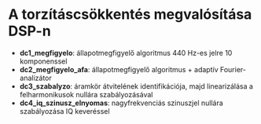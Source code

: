 ﻿# A torzításcsökkentés megvalósítása DSP-n

- **dc1_megfigyelo**: állapotmegfigyelő algoritmus 440 Hz-es jelre 10 komponenssel
- **dc2_megfigyelo_afa**: állapotmegfigyelő algoritmus + adaptív Fourier-analizátor
- **dc3_szabalyzo**: áramkör átvitelének identifikációja, majd linearizálása a felharmonikusok nullára szabályozásával
- **dc4_iq_szinusz_elnyomas**: nagyfrekvenciás szinuszjel nullára szabályozása IQ keveréssel
